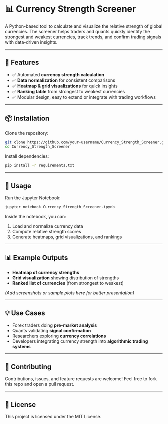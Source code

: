 # 📊 Currency Strength Screener

A Python-based tool to calculate and visualize the relative strength of global currencies. 
The screener helps traders and quants quickly identify the strongest and weakest currencies, 
track trends, and confirm trading signals with data-driven insights.

---

## 🔧 Features
- ✅ Automated **currency strength calculation**
- ✅ **Data normalization** for consistent comparisons
- ✅ **Heatmap & grid visualizations** for quick insights
- ✅ **Ranking table** from strongest to weakest currencies
- ✅ Modular design, easy to extend or integrate with trading workflows

---

## 📦 Installation

Clone the repository:
```bash
git clone https://github.com/your-username/Currency_Strength_Screener.git
cd Currency_Strength_Screener
```

Install dependencies:
```bash
pip install -r requirements.txt
```

---

## 🚀 Usage

Run the Jupyter Notebook:
```bash
jupyter notebook Currency_Strength_Screener.ipynb
```

Inside the notebook, you can:
1. Load and normalize currency data
2. Compute relative strength scores
3. Generate heatmaps, grid visualizations, and rankings

---

## 📊 Example Outputs

- **Heatmap of currency strengths**
- **Grid visualization** showing distribution of strengths
- **Ranked list of currencies** (from strongest to weakest)

*(Add screenshots or sample plots here for better presentation)*

---

## 💡 Use Cases
- Forex traders doing **pre-market analysis**
- Quants validating **signal confirmation**
- Researchers exploring **currency correlations**
- Developers integrating currency strength into **algorithmic trading systems**

---

## 🤝 Contributing
Contributions, issues, and feature requests are welcome! Feel free to fork this repo and open a pull request.

---

## 📜 License
This project is licensed under the MIT License.
